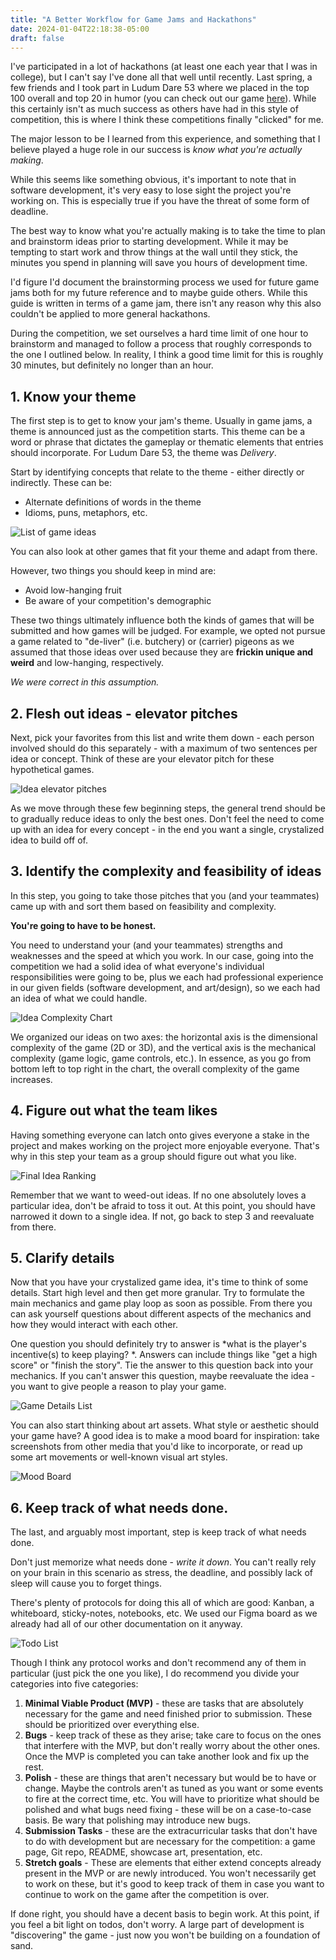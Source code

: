 ```yaml
---
title: "A Better Workflow for Game Jams and Hackathons"
date: 2024-01-04T22:18:38-05:00
draft: false
---
```


I've participated in a lot of hackathons (at least one each year that I was in college), but I can't say I've done all that well until recently. Last spring, a few friends and I took part in Ludum Dare 53 where we placed in the top 100 overall and top 20 in humor (you can check out our game [here](https://ldjam.com/events/ludum-dare/53/spam-simulator)). While this certainly isn't as much success as others have had in this style of competition, this is where I think these competitions finally "clicked" for me.

The major lesson to be I learned from this experience, and something that I believe played a huge role in our success is *know what you're actually making*.

While this seems like something obvious, it's important to note that in software development, it's very easy to lose sight the project you're working on. This is especially true if you have the threat of some form of deadline.

The best way to know what you're actually making is to take the time to plan and brainstorm ideas prior to starting development. While it may be tempting to start work and throw things at the wall until they stick, the minutes you spend in planning will save you hours of development time.

I'd figure I'd document the brainstorming process we used for future game jams both for my future reference and to maybe guide others. While this guide is written in terms of a game jam, there isn't any reason why this also couldn't be applied to more general hackathons.

During the competition, we set ourselves a hard time limit of one hour to brainstorm and managed to follow a process that roughly corresponds to the one I outlined below. In reality, I think a good time limit for this is roughly 30 minutes, but definitely no longer than an hour. 

## 1. Know your theme

The first step is to get to know your jam's theme. Usually in game jams, a theme is announced just as the competition starts. This theme can be a word or phrase that dictates the gameplay or thematic elements that entries should incorporate. For Ludum Dare 53, the theme was *Delivery*.

Start by identifying concepts that relate to the theme - either directly or indirectly. These can be:

- Alternate definitions of words in the theme
- Idioms, puns, metaphors, etc.

![List of game ideas](list-of-game-ideas.png)

You can also look at other games that fit your theme and adapt from there.

However, two things you should keep in mind are:

- Avoid low-hanging fruit
- Be aware of your competition's demographic

These two things ultimately influence both the kinds of games that will be submitted and how games will be judged. For example, we opted not pursue a game related to "de-liver" (i.e. butchery) or (carrier) pigeons as we assumed that those ideas over used because they are **frickin unique and weird** and low-hanging, respectively.

*We were correct in this assumption.*

## 2. Flesh out ideas - elevator pitches

Next, pick your favorites from this list and write them down - each person involved should do this separately - with a maximum of two sentences per idea or concept. Think of these are your elevator pitch for these hypothetical games.

![Idea elevator pitches](elevator-pitches.png "We plotted everything out on Figma. You can also ask ChatGPT for some ideas/theme interpretations in case you get stuck (though, there's no guarantee that they'll be good).")

As we move through these few beginning steps, the general trend should be to gradually reduce ideas to only the best ones. Don't feel the need to come up with an idea for every concept - in the end you want a single, crystalized idea to build off of.

## 3. Identify the complexity and feasibility of ideas

In this step, you going to take those pitches that you (and your teammates) came up with and sort them based on feasibility and complexity.

**You're going to have to be honest.**

You need to understand your (and your teammates) strengths and weaknesses and the speed at which you work. In our case, going into the competition we had a solid idea of what everyone's individual responsibilities were going to be, plus we each had professional experience in our given fields (software development, and art/design), so we each had an idea of what we could handle.

![Idea Complexity Chart](complexity-chart.png)

We organized our ideas on two axes: the horizontal axis is the dimensional complexity of the game (2D or 3D), and the vertical axis is the mechanical complexity (game logic, game controls, etc.). In essence, as you go from bottom left to top right in the chart, the overall complexity of the game increases. 

## 4. Figure out what the team likes

Having something everyone can latch onto gives everyone a stake in the project and makes working on the project more enjoyable everyone. That's why in this step your team as a group should figure out what you like.

![Final Idea Ranking](final-idea-ranking.png)

Remember that we want to weed-out ideas. If no one absolutely loves a particular idea, don't be afraid to toss it out. At this point, you should have narrowed it down to a single idea. If not, go back to step 3 and reevaluate from there. 

## 5. Clarify details

Now that you have your crystalized game idea, it's time to think of some details. Start high level and then get more granular. Try to formulate the main mechanics and game play loop as soon as possible. From there you can ask yourself questions about different aspects of the mechanics and how they would interact with each other.

One question you should definitely try to answer is *what is the player's incentive(s) to keep playing? *. Answers can include things like "get a high score" or "finish the story". Tie the answer to this question back into your mechanics. If you can't answer this question, maybe reevaluate the idea - you want to give people a reason to play your game.

![Game Details List](game-details.png)

You can also start thinking about art assets. What style or aesthetic should your game have? A good idea is to make a mood board for inspiration: take screenshots from other media that you'd like to incorporate, or read up some art movements or well-known visual art styles.

![Mood Board](mood-board.png "Mitchell's mood board for art inspiration.")

## 6. Keep track of what needs done.

The last, and arguably most important, step is keep track of what needs done.

Don't just memorize what needs done - *write it down*. You can't really rely on your brain in this scenario as stress, the deadline, and possibly lack of sleep will cause you to forget things.

There's plenty of protocols for doing this all of which are good: Kanban, a whiteboard, sticky-notes, notebooks, etc. We used our Figma board as we already had all of our other documentation on it anyway.

![Todo List](todo-list.png "Our todo list after the competition finished.")

Though I think any protocol works and don't recommend any of them in particular (just pick the one you like), I do recommend you divide your categories into five categories:

1. **Minimal Viable Product (MVP)** - these are tasks that are absolutely necessary for the game and need finished prior to submission. These should be prioritized over everything else.
2. **Bugs** - keep track of these as they arise; take care to focus on the ones that interfere with the MVP, but don't really worry about the other ones. Once the MVP is completed you can take another look and fix up the rest.
3. **Polish** - these are things that aren't necessary but would be to have or change. Maybe the controls aren't as tuned as you want or some events to fire at the correct time, etc. You will have to prioritize what should be polished and what bugs need fixing - these will be on a case-to-case basis. Be wary that polishing may introduce new bugs.
4. **Submission Tasks** - these are the extracurricular tasks that don't have to do with development but are necessary for the competition: a game page, Git repo, README, showcase art, presentation, etc.
5. **Stretch goals** - These are elements that either extend concepts already present in the MVP or are newly introduced. You won't necessarily get to work on these, but it's good to keep track of them in case you want to continue to work on the game after the competition is over.

If done right, you should have a decent basis to begin work. At this point, if you feel a bit light on todos, don't worry. A large part of development is "discovering" the game - just now you won't be building on a foundation of sand.
